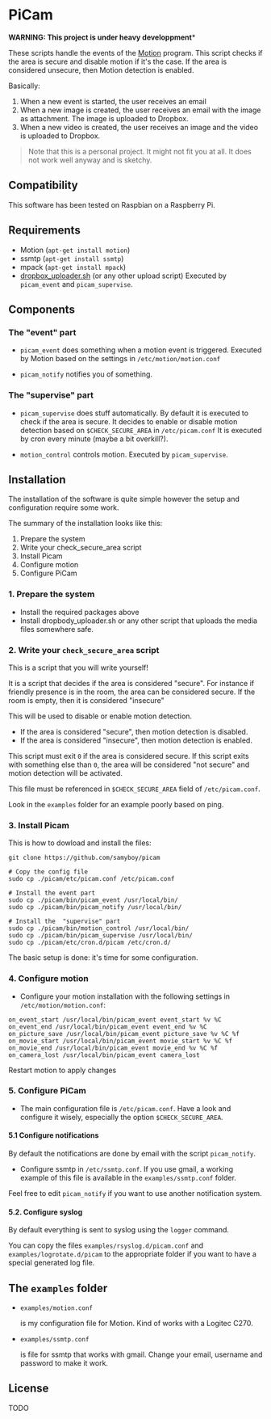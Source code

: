 # PiCam

**WARNING: This project is under heavy developpment***

These scripts handle the events of the [Motion](http://www.lavrsen.dk/foswiki/bin/view/Motion/WebHome) program.
This script checks if the area is secure and disable motion if it's the case.
If the area is considered unsecure, then Motion detection is enabled.

Basically:

1. When a new event is started, the user receives an email
1. When a new image is created, the user receives an email with the image as
attachment. The image is uploaded to Dropbox.
1. When a new video is created, the user receives an image and the video is
uploaded to Dropbox.

> Note that this is a personal project.
> It might not fit you at all.
> It does not work well anyway and is sketchy.

## Compatibility

This software has been tested on Raspbian on a Raspberry Pi.

## Requirements

- Motion (`apt-get install motion`)
- ssmtp (`apt-get install ssmtp`)
- mpack (`apt-get install mpack`)
- [dropbox_uploader.sh](https://github.com/andreafabrizi/Dropbox-Uploader)
  (or any other upload script)
 Executed by `picam_event` and `picam_supervise`.

## Components

### The "event" part

* `picam_event` does something when a motion event is triggered.
Executed by Motion based on the settings in `/etc/motion/motion.conf`

* `picam_notify` notifies you of something.

### The "supervise" part

* `picam_supervise` does stuff automatically.
By default it is executed to check if the area is secure.
It decides to enable or disable motion detection based on `$CHECK_SECURE_AREA` in `/etc/picam.conf`
It is executed by cron every minute (maybe a bit overkill?).

* `motion_control` controls motion. Executed by `picam_supervise`.

## Installation

The installation of the software is quite simple however the setup and configuration
require some work.

The summary of the installation looks like this:

1. Prepare the system
2. Write your check_secure_area script
3. Install Picam
4. Configure motion
5. Configure PiCam

### 1. Prepare the system

* Install the required packages above
* Install dropbody_uploader.sh or any other script that uploads the media files somewhere safe. <!-- TODO: put in picam.conf -->

### 2. Write your `check_secure_area` script

This is a script that you will write yourself!

It is a script that decides if the area is considered "secure".
For instance if friendly presence is in the room, the area can be considered secure.
If the room is empty, then it is considered "insecure"

This will be used to disable or enable motion detection.

* If the area is considered "secure", then motion detection is disabled.
* If the area is considered "insecure", then motion detection is enabled.

This script must exit `0` if the area is considered secure.
If this script exits with something else than `0`, the area will be considered "not secure"
and motion detection will be activated.

This file must be referenced in `$CHECK_SECURE_AREA` field of `/etc/picam.conf`.

Look in the `examples` folder for an example poorly based on ping.

### 3. Install Picam

This is how to dowload and install the files:

```
git clone https://github.com/samyboy/picam

# Copy the config file
sudo cp ./picam/etc/picam.conf /etc/picam.conf

# Install the event part
sudo cp ./picam/bin/picam_event /usr/local/bin/
sudo cp ./picam/bin/picam_notify /usr/local/bin/

# Install the  "supervise" part
sudo cp ./picam/bin/motion_control /usr/local/bin/
sudo cp ./picam/bin/picam_supervise /usr/local/bin/
sudo cp ./picam/etc/cron.d/picam /etc/cron.d/
```

The basic setup is done: it's time for some configuration.

### 4. Configure motion

* Configure your motion installation with the following settings in `/etc/motion/motion.conf`:

```
on_event_start /usr/local/bin/picam_event event_start %v %C
on_event_end /usr/local/bin/picam_event event_end %v %C
on_picture_save /usr/local/bin/picam_event picture_save %v %C %f
on_movie_start /usr/local/bin/picam_event movie_start %v %C %f
on_movie_end /usr/local/bin/picam_event movie_end %v %C %f
on_camera_lost /usr/local/bin/picam_event camera_lost
```

Restart motion to apply changes

### 5. Configure PiCam

* The main configuration file is `/etc/picam.conf`.
Have a look and configure it wisely, especially the option `$CHECK_SECURE_AREA`.

#### 5.1 Configure notifications

By default the notifications are done by email with the script `picam_notify`.

* Configure ssmtp in `/etc/ssmtp.conf`.
If you use gmail, a working example of this file is available in the
`examples/ssmtp.conf` folder.

Feel free to edit `picam_notify` if you want to use another notification system.

#### 5.2. Configure syslog

By default everything is sent to syslog using the `logger` command.

You can copy the files `examples/rsyslog.d/picam.conf` and
`examples/logrotate.d/picam` to the appropriate folder if you want to have a
special generated log file.
<!-- TODO: move the syslog files into /examples -->


## The `examples` folder
<!-- TODO: refaire -->

* `examples/motion.conf`

    is my configuration file for Motion. Kind of works with a Logitec C270.

* `examples/ssmtp.conf`

    is file for ssmtp that works with gmail. Change your email, username and password to make it work.


## License

TODO


